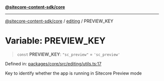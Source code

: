 [**@sitecore-content-sdk/core**](../../README.md)

***

[@sitecore-content-sdk/core](../../README.md) / [editing](../README.md) / PREVIEW\_KEY

# Variable: PREVIEW\_KEY

> `const` **PREVIEW\_KEY**: `"sc_preview"` = `'sc_preview'`

Defined in: [packages/core/src/editing/utils.ts:17](https://github.com/Sitecore/content-sdk/blob/0f8983961033e3434ebcac616164ddf8d484be81/packages/core/src/editing/utils.ts#L17)

Key to identify whether the app is running in Sitecore Preview mode
